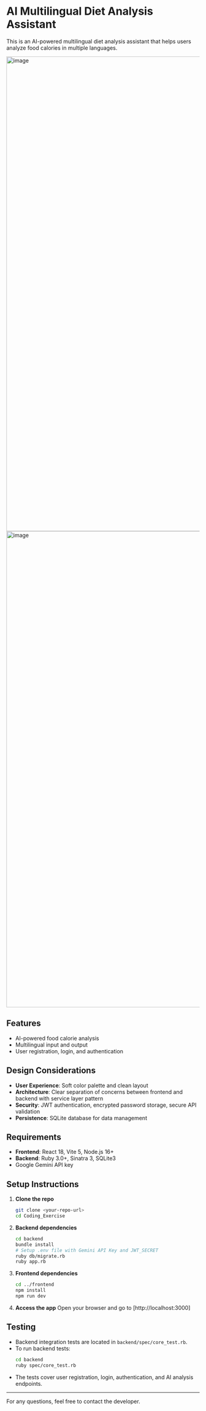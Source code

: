 # AI Multilingual Diet Analysis Assistant

This is an AI-powered multilingual diet analysis assistant that helps users analyze food calories in multiple languages.


<img width="1770" height="1238" alt="image" src="https://github.com/user-attachments/assets/944afb33-3ccd-40e7-a35b-8e6f1e62e991" />
<img width="1770" height="1242" alt="image" src="https://github.com/user-attachments/assets/2c6db02a-e656-4d41-b77e-6ae9cf5a6ce5" />



## Features

- AI-powered food calorie analysis
- Multilingual input and output
- User registration, login, and authentication

## Design Considerations

- **User Experience**: Soft color palette and clean layout
- **Architecture**: Clear separation of concerns between frontend and backend with service layer pattern
- **Security**: JWT authentication, encrypted password storage, secure API validation
- **Persistence**: SQLite database for data management

## Requirements

- **Frontend**: React 18, Vite 5, Node.js 16+
- **Backend**: Ruby 3.0+, Sinatra 3, SQLite3
- Google Gemini API key

## Setup Instructions

1. **Clone the repo**
   ```bash
   git clone <your-repo-url>
   cd Coding_Exercise
   ```
2. **Backend dependencies**
   ```bash
   cd backend
   bundle install
   # Setup .env file with Gemini API Key and JWT_SECRET
   ruby db/migrate.rb
   ruby app.rb
   ```
3. **Frontend dependencies**
   ```bash
   cd ../frontend
   npm install
   npm run dev
   ```
4. **Access the app**
   Open your browser and go to [http://localhost:3000]

## Testing

- Backend integration tests are located in `backend/spec/core_test.rb`.
- To run backend tests:
  ```bash
  cd backend
  ruby spec/core_test.rb
  ```
- The tests cover user registration, login, authentication, and AI analysis endpoints.

---

For any questions, feel free to contact the developer.

